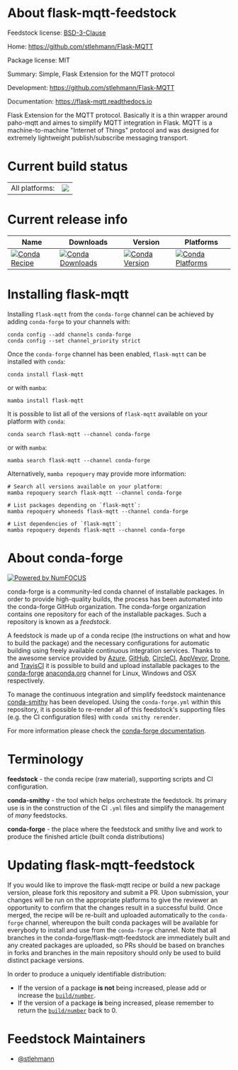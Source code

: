 About flask-mqtt-feedstock
==========================

Feedstock license: [BSD-3-Clause](https://github.com/conda-forge/flask-mqtt-feedstock/blob/main/LICENSE.txt)

Home: https://github.com/stlehmann/Flask-MQTT

Package license: MIT

Summary: Simple, Flask Extension for the MQTT protocol

Development: https://github.com/stlehmann/Flask-MQTT

Documentation: https://flask-mqtt.readthedocs.io

Flask Extension for the MQTT protocol. Basically it is a thin wrapper
around paho-mqtt and aimes to simplify MQTT integration in Flask.
MQTT is a machine-to-machine "Internet of Things" protocol and was
designed for extremely lightweight publish/subscribe messaging transport.


Current build status
====================


<table><tr><td>All platforms:</td>
    <td>
      <a href="https://dev.azure.com/conda-forge/feedstock-builds/_build/latest?definitionId=9038&branchName=main">
        <img src="https://dev.azure.com/conda-forge/feedstock-builds/_apis/build/status/flask-mqtt-feedstock?branchName=main">
      </a>
    </td>
  </tr>
</table>

Current release info
====================

| Name | Downloads | Version | Platforms |
| --- | --- | --- | --- |
| [![Conda Recipe](https://img.shields.io/badge/recipe-flask--mqtt-green.svg)](https://anaconda.org/conda-forge/flask-mqtt) | [![Conda Downloads](https://img.shields.io/conda/dn/conda-forge/flask-mqtt.svg)](https://anaconda.org/conda-forge/flask-mqtt) | [![Conda Version](https://img.shields.io/conda/vn/conda-forge/flask-mqtt.svg)](https://anaconda.org/conda-forge/flask-mqtt) | [![Conda Platforms](https://img.shields.io/conda/pn/conda-forge/flask-mqtt.svg)](https://anaconda.org/conda-forge/flask-mqtt) |

Installing flask-mqtt
=====================

Installing `flask-mqtt` from the `conda-forge` channel can be achieved by adding `conda-forge` to your channels with:

```
conda config --add channels conda-forge
conda config --set channel_priority strict
```

Once the `conda-forge` channel has been enabled, `flask-mqtt` can be installed with `conda`:

```
conda install flask-mqtt
```

or with `mamba`:

```
mamba install flask-mqtt
```

It is possible to list all of the versions of `flask-mqtt` available on your platform with `conda`:

```
conda search flask-mqtt --channel conda-forge
```

or with `mamba`:

```
mamba search flask-mqtt --channel conda-forge
```

Alternatively, `mamba repoquery` may provide more information:

```
# Search all versions available on your platform:
mamba repoquery search flask-mqtt --channel conda-forge

# List packages depending on `flask-mqtt`:
mamba repoquery whoneeds flask-mqtt --channel conda-forge

# List dependencies of `flask-mqtt`:
mamba repoquery depends flask-mqtt --channel conda-forge
```


About conda-forge
=================

[![Powered by
NumFOCUS](https://img.shields.io/badge/powered%20by-NumFOCUS-orange.svg?style=flat&colorA=E1523D&colorB=007D8A)](https://numfocus.org)

conda-forge is a community-led conda channel of installable packages.
In order to provide high-quality builds, the process has been automated into the
conda-forge GitHub organization. The conda-forge organization contains one repository
for each of the installable packages. Such a repository is known as a *feedstock*.

A feedstock is made up of a conda recipe (the instructions on what and how to build
the package) and the necessary configurations for automatic building using freely
available continuous integration services. Thanks to the awesome service provided by
[Azure](https://azure.microsoft.com/en-us/services/devops/), [GitHub](https://github.com/),
[CircleCI](https://circleci.com/), [AppVeyor](https://www.appveyor.com/),
[Drone](https://cloud.drone.io/welcome), and [TravisCI](https://travis-ci.com/)
it is possible to build and upload installable packages to the
[conda-forge](https://anaconda.org/conda-forge) [anaconda.org](https://anaconda.org/)
channel for Linux, Windows and OSX respectively.

To manage the continuous integration and simplify feedstock maintenance
[conda-smithy](https://github.com/conda-forge/conda-smithy) has been developed.
Using the ``conda-forge.yml`` within this repository, it is possible to re-render all of
this feedstock's supporting files (e.g. the CI configuration files) with ``conda smithy rerender``.

For more information please check the [conda-forge documentation](https://conda-forge.org/docs/).

Terminology
===========

**feedstock** - the conda recipe (raw material), supporting scripts and CI configuration.

**conda-smithy** - the tool which helps orchestrate the feedstock.
                   Its primary use is in the construction of the CI ``.yml`` files
                   and simplify the management of *many* feedstocks.

**conda-forge** - the place where the feedstock and smithy live and work to
                  produce the finished article (built conda distributions)


Updating flask-mqtt-feedstock
=============================

If you would like to improve the flask-mqtt recipe or build a new
package version, please fork this repository and submit a PR. Upon submission,
your changes will be run on the appropriate platforms to give the reviewer an
opportunity to confirm that the changes result in a successful build. Once
merged, the recipe will be re-built and uploaded automatically to the
`conda-forge` channel, whereupon the built conda packages will be available for
everybody to install and use from the `conda-forge` channel.
Note that all branches in the conda-forge/flask-mqtt-feedstock are
immediately built and any created packages are uploaded, so PRs should be based
on branches in forks and branches in the main repository should only be used to
build distinct package versions.

In order to produce a uniquely identifiable distribution:
 * If the version of a package **is not** being increased, please add or increase
   the [``build/number``](https://docs.conda.io/projects/conda-build/en/latest/resources/define-metadata.html#build-number-and-string).
 * If the version of a package **is** being increased, please remember to return
   the [``build/number``](https://docs.conda.io/projects/conda-build/en/latest/resources/define-metadata.html#build-number-and-string)
   back to 0.

Feedstock Maintainers
=====================

* [@stlehmann](https://github.com/stlehmann/)

